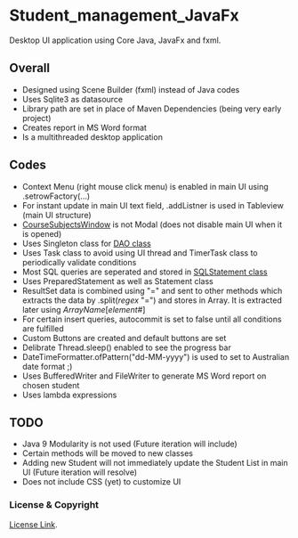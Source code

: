 # Student_management_JavaFx
Desktop UI application using Core Java, JavaFx and fxml. 

## Overall

- Designed using Scene Builder (fxml) instead of Java codes <br>
- Uses Sqlite3 as datasource<br>
- Library path are set in place of Maven Dependencies (being very early project)<br>
- Creates report in MS Word format<br>
- Is a multithreaded desktop application

## Codes

- Context Menu (right mouse click menu) is enabled in main UI using .setrowFactory(...)<br>
- For instant update in main UI text field, .addListner is used in Tableview (main UI structure)<br>
- [CourseSubjectsWindow](src/sample/fxml/CourseSubjectsWindow.fxml) is not Modal (does not disable main UI when it is opened)<br>
- Uses Singleton class for [DAO class](/src/sample/dao/DbAccess.java)<br>
- Uses Task class to avoid using UI thread and TimerTask class to periodically validate conditions<br>
- Most SQL queries are seperated and stored in [SQLStatement class](src/sample/dao/SQLStatements.java)<br>
- Uses PreparedStatement as well as Statement class<br>
- ResultSet data is combined using "=" and sent to other methods which extracts the data by .split(<em>regex</em> "=") and stores in Array. It is extracted later using <em>ArrayName</em>[<em>element#</em>]<br>
- For certain insert queries, autocommit is set to false until all conditions are fulfilled <br>
- Custom Buttons are created and default buttons are set <br> 
- Delibrate Thread.sleep() enabled to see the progress bar<br>
- DateTimeFormatter.ofPattern("dd-MM-yyyy") is used to set to Australian date format ;)<br>
- Uses BufferedWriter and FileWriter to generate MS Word report on chosen student<br>
- Uses lambda expressions<br>


## TODO
- Java 9 Modularity is not used (Future iteration will include)<br>
- Certain methods will be moved to new classes<br>
- Adding new Student will not immediately update the Student List in main UI (Future iteration will resolve)<br>
- Does not include CSS (yet) to customize UI<br>

### License & Copyright
[License Link](LICENSE). <br>

